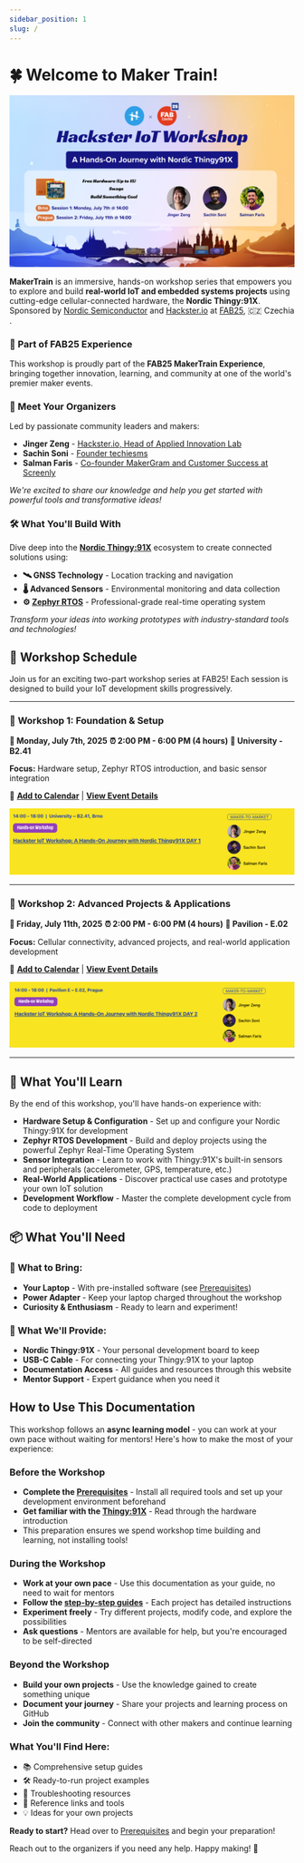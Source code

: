 ```yaml
---
sidebar_position: 1
slug: /
---
```


# 🍀 Welcome to Maker Train!

![Maker Train Poster](/img/welcome-to-maker-train/workshop-poster.png)

**MakerTrain** is an immersive, hands-on workshop series that empowers you to explore and build **real-world IoT and embedded systems projects** using cutting-edge cellular-connected hardware, the **Nordic Thingy:91X**. Sponsored by [Nordic Semiconductor](https://www.nordicsemi.com/) and [Hackster.io](https://www.hackster.io/) at [FAB25](https://fab25.fabevent.org/), 🇨🇿 Czechia .

### 🎪 Part of FAB25 Experience
This workshop is proudly part of the **FAB25 MakerTrain Experience**, bringing together innovation, learning, and community at one of the world's premier maker events.

### 👥 Meet Your Organizers
Led by passionate community leaders and makers:
- **Jinger Zeng** - [Hackster.io, Head of Applied Innovation Lab](https://www.linkedin.com/in/jingerzeng/)
- **Sachin Soni** - [ Founder techiesms](https://www.linkedin.com/in/techiesms/)
- **Salman Faris** - [ Co-founder MakerGram and Customer Success at Screenly](https://www.linkedin.com/in/salmanfarisvp/)

*We're excited to share our knowledge and help you get started with powerful tools and transformative ideas!*

### 🛠️ What You'll Build With
Dive deep into the **[Nordic Thingy:91X](https://www.nordicsemi.com/Products/Development-hardware/Nordic-Thingy-91-X)** ecosystem to create connected solutions using:

- **🛰️ GNSS Technology** - Location tracking and navigation
- **🌡️ Advanced Sensors** - Environmental monitoring and data collection
- **⚙️ [Zephyr RTOS](https://www.zephyrproject.org/)** - Professional-grade real-time operating system


*Transform your ideas into working prototypes with industry-standard tools and technologies!*


## 📅 Workshop Schedule

Join us for an exciting two-part workshop series at FAB25! Each session is designed to build your IoT development skills progressively.

---

### 🎯 **Workshop 1: Foundation & Setup**
**📅 Monday, July 7th, 2025**
**⏰ 2:00 PM - 6:00 PM (4 hours)**
**📍 University - B2.41**

**Focus:** Hardware setup, Zephyr RTOS introduction, and basic sensor integration

📌 **[Add to Calendar](https://www.google.com/calendar/render?action=TEMPLATE&text=Hackster+IoT+Workshop%3A+A+Hands-On+Journey+with+Nordic+Thingy91X+DAY+1&dates=20250707T120000Z/20250707T160000Z&location=University+%E2%80%93+B2.41&details=Join+Hackster%E2%80%99s+IoT+workshop+to+get+hands-on+experience+with+the+Nordic+Thingy%3A91X+for+cellular+IoT+development.+Perfect+for+asset+tracking+and+sensor-based+applications.%0A%0AEvent+details%3A+https%3A%2F%2Flink.makergram.com%2Ffab25day1)** | **[View Event Details](https://fab25.fabevent.org/programs/schedule?day=2025-07-07&title=hackster-iot-workshop-a-hands-on-journey-with-nordic-thingy91x-day-1&event=9ab05216-9ba8-412a-9e84-4e74799e6c6e)**

[![Workshop 1 Poster](/img/welcome-to-maker-train/workshop-one.png)](https://fab25.fabevent.org/programs/schedule?day=2025-07-07&title=hackster-iot-workshop-a-hands-on-journey-with-nordic-thingy91x-day-1&event=9ab05216-9ba8-412a-9e84-4e74799e6c6e)

---

### 🚀 **Workshop 2: Advanced Projects & Applications**
**📅 Friday, July 11th, 2025**
**⏰ 2:00 PM - 6:00 PM (4 hours)**
**📍 Pavilion - E.02**

**Focus:** Cellular connectivity, advanced projects, and real-world application development

📌 **[Add to Calendar](https://www.google.com/calendar/render?action=TEMPLATE&text=Hackster+IoT+Workshop%3A+A+Hands-On+Journey+with+Nordic+Thingy91X+DAY+2&dates=20250711T120000Z/20250711T160000Z&location=Pavilion+%E2%80%93+E.02&details=Join+Hackster%E2%80%99s+IoT+workshop+to+get+hands-on+experience+with+the+Nordic+Thingy%3A91X+for+cellular+IoT+development.+Perfect+for+asset+tracking+and+sensor-based+applications.%0A%0AEvent+details%3A+https%3A%2F%2Flink.makergram.com%2Ffab25day2)** | **[View Event Details](https://fab25.fabevent.org/programs/schedule?day=2025-07-11&title=hackster-iot-workshop-a-hands-on-journey-with-nordic-thingy91x-day-2&event=60f3eba6-f920-4c08-a3f0-154487750afd)**

[![Workshop 2 Poster](/img/welcome-to-maker-train/workshop-two.png)](https://fab25.fabevent.org/programs/schedule?day=2025-07-11&title=hackster-iot-workshop-a-hands-on-journey-with-nordic-thingy91x-day-2&event=60f3eba6-f920-4c08-a3f0-154487750afd)

---


## 🎯 What You'll Learn

By the end of this workshop, you'll have hands-on experience with:

- **Hardware Setup & Configuration** - Set up and configure your Nordic Thingy:91X for development
- **Zephyr RTOS Development** - Build and deploy projects using the powerful Zephyr Real-Time Operating System
- **Sensor Integration** - Learn to work with Thingy:91X's built-in sensors and peripherals (accelerometer, GPS, temperature, etc.)
-  **Real-World Applications** - Discover practical use cases and prototype your own IoT solution
-  **Development Workflow** - Master the complete development cycle from code to deployment

## 📦 What You'll Need

### 🎒 What to Bring:
- **Your Laptop** - With pre-installed software (see [Prerequisites](category/-pre-requisites))
- **Power Adapter** - Keep your laptop charged throughout the workshop
- **Curiosity & Enthusiasm** - Ready to learn and experiment!

### 🎁 What We'll Provide:
- **Nordic Thingy:91X** - Your personal development board to keep
- **USB-C Cable** - For connecting your Thingy:91X to your laptop
- **Documentation Access** - All guides and resources through this website
- **Mentor Support** - Expert guidance when you need it


## How to Use This Documentation

This workshop follows an **async learning model** - you can work at your own pace without waiting for mentors! Here's how to make the most of your experience:

### Before the Workshop
- **Complete the [Prerequisites](/prerequisites/install-tools)** - Install all required tools and set up your development environment beforehand
- **Get familiar with the [Thingy:91X](/prerequisites/introduction-to-thingy91x)** - Read through the hardware introduction
- This preparation ensures we spend workshop time building and learning, not installing tools!

### During the Workshop
- **Work at your own pace** - Use this documentation as your guide, no need to wait for mentors
- **Follow the [step-by-step guides](/category/--guides/)** - Each project has detailed instructions
- **Experiment freely** - Try different projects, modify code, and explore the possibilities
- **Ask questions** - Mentors are available for help, but you're encouraged to be self-directed

### Beyond the Workshop
- **Build your own projects** - Use the knowledge gained to create something unique
- **Document your journey** - Share your projects and learning process on GitHub
- **Join the community** - Connect with other makers and continue learning

### What You'll Find Here:
- 📚 Comprehensive setup guides
- 🛠️ Ready-to-run project examples
- 🔧 Troubleshooting resources
- 🔗 Reference links and tools
- 💡 Ideas for your own projects

**Ready to start?** Head over to [Prerequisites](category/-pre-requisites) and begin your preparation!

Reach out to the organizers if you need any help. Happy making! 🚀
